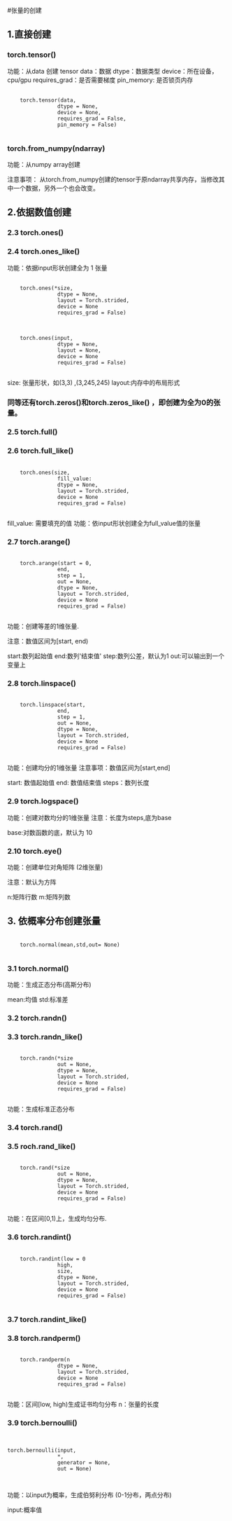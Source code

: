 


#张量的创建
## 1.直接创建

### torch.tensor()

功能：从data 创建 tensor
data：数据
dtype：数据类型
device：所在设备，cpu/gpu
requires_grad：是否需要梯度
pin_memory: 是否锁页内存

<pre>
    <code>
    torch.tensor(data,
                dtype = None, 
                device = None, 
                requires_grad = False, 
                pin_memory = False)
    </code>
</pre>

### torch.from_numpy(ndarray) 

功能：从numpy array创建

注意事项： 从torch.from_numpy创建的tensor于原ndarray共享内存，当修改其中一个数据，另外一个也会改变。


## 2.依据数值创建

### 2.3 torch.ones()

### 2.4 torch.ones_like()

功能：依据input形状创建全为 1 张量

<pre>
    <code>
    torch.ones(*size,
                dtype = None, 
                layout = Torch.strided, 
                device = None
                requires_grad = False)
    </code>
</pre>

<pre>
    <code>
    torch.ones(input,
                dtype = None, 
                layout = None, 
                device = None
                requires_grad = False)
    </code>
</pre>

size: 张量形状，如(3,3) ,(3,245,245)
layout:内存中的布局形式

### 同等还有torch.zeros()和torch.zeros_like() ，即创建为全为0的张量。


### 2.5 torch.full()

### 2.6 torch.full_like()

<pre>
    <code>
    torch.ones(size,
                fill_value:
                dtype = None, 
                layout = Torch.strided, 
                device = None
                requires_grad = False)
    </code>
</pre>

fill_value: 需要填充的值
功能：依input形状创建全为full_value值的张量

### 2.7 torch.arange()

<pre>
    <code>
    torch.arange(start = 0,
                end,
                step = 1,
                out = None,
                dtype = None, 
                layout = Torch.strided, 
                device = None
                requires_grad = False)
    </code>
</pre>

功能：创建等差的1维张量.

注意：数值区间为[start, end)

start:数列起始值 end:数列'结束值' step:数列公差，默认为1
out:可以输出到一个变量上

### 2.8 torch.linspace()

<pre>
    <code>
    torch.linspace(start,
                end,
                step = 1,
                out = None,
                dtype = None, 
                layout = Torch.strided, 
                device = None
                requires_grad = False)
    </code>
</pre>

功能：创建均分的1维张量
注意事项：数值区间为[start,end]

start: 数值起始值 end: 数值结束值 steps：数列长度

### 2.9 torch.logspace()

功能：创建对数均分的1维张量
注意：长度为steps,底为base

base:对数函数的底，默认为 10 

### 2.10 torch.eye()

功能：创建单位对角矩阵 (2维张量)

注意：默认为方阵

n:矩阵行数
m:矩阵列数


## 3. 依概率分布创建张量

<pre>
    <code>
    torch.normal(mean,std,out= None)
    </code>
</pre>

### 3.1 torch.normal()

功能：生成正态分布(高斯分布)

mean:均值
std:标准差

### 3.2 torch.randn()
### 3.3 torch.randn_like()

<pre>
    <code>
    torch.randn(*size
                out = None,
                dtype = None, 
                layout = Torch.strided, 
                device = None
                requires_grad = False)
    </code>
</pre>
功能：生成标准正态分布

### 3.4 torch.rand()

### 3.5 roch.rand_like()

<pre>
    <code>
    torch.rand(*size
                out = None,
                dtype = None, 
                layout = Torch.strided, 
                device = None
                requires_grad = False)
    </code>
</pre>

功能：在区间[0,1)上，生成均匀分布.

### 3.6 torch.randint()

<pre>
    <code>
    torch.randint(low = 0
                high,
                size,
                dtype = None, 
                layout = Torch.strided, 
                device = None
                requires_grad = False)
    </code>
</pre>

### 3.7 torch.randint_like()

### 3.8 torch.randperm()

<pre>
    <code>
    torch.randperm(n
                dtype = None, 
                layout = Torch.strided, 
                device = None
                requires_grad = False)
    </code>
</pre>

功能：区间[low, high)生成证书均匀分布
n：张量的长度

### 3.9 torch.bernoulli()

<pre>
    <code>
    
torch.bernoulli(input,
                *,
                generator = None,
                out = None)

    </code>
</pre>

功能：以input为概率，生成伯努利分布
(0-1分布，两点分布)

input:概率值






